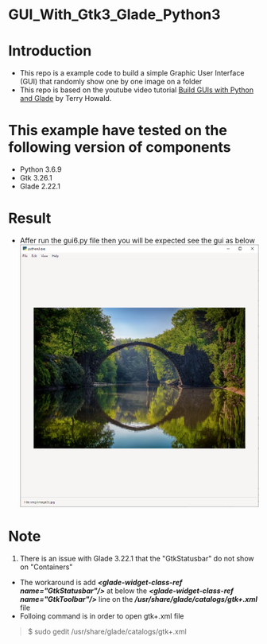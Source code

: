 # GUI_With_Gtk3_Glade_Python3

# Introduction
- This repo is a example code to build a simple Graphic User Interface (GUI) that randomly show one by one image on a folder
- This repo is based on the youtube video tutorial [Build GUIs with Python and Glade](https://www.youtube.com/watch?v=9zDYCFWTbSw) by Terry Howald.


# This example have tested on the following version of components
- Python 3.6.9
- Gtk 3.26.1
- Glade 2.22.1


# Result
- Affer run the gui6.py file then you will be expected see the gui as below
![Reuslt](./media/result.PNG)

# Note
1. There is an issue with Glade 3.22.1 that the "GtkStatusbar" do not show on "Containers"
- The workaround is add ***<glade-widget-class-ref name="GtkStatusbar"\/>*** at below the ***<glade-widget-class-ref name="GtkToolbar"\/>*** line on the ***/usr/share/glade/catalogs/gtk+.xml*** file
- Folloing command is in order to open gtk+.xml file
> $ sudo gedit /usr/share/glade/catalogs/gtk+.xml

